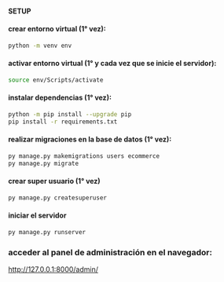 #### SETUP


#### crear entorno virtual (1° vez):


```bash
python -m venv env
```




#### activar entorno virtual (1° y cada vez que se inicie el servidor):
```bash
source env/Scripts/activate
```


#### instalar dependencias (1° vez):
``` bash
python -m pip install --upgrade pip
pip install -r requirements.txt
```


#### realizar migraciones en la base de datos (1° vez):
```bash
py manage.py makemigrations users ecommerce
py manage.py migrate
```


#### crear super usuario (1° vez)
``` bash
py manage.py createsuperuser
```








#### iniciar el servidor
``` bash
py manage.py runserver
```




### acceder al panel de administración en el navegador:
http://127.0.0.1:8000/admin/















